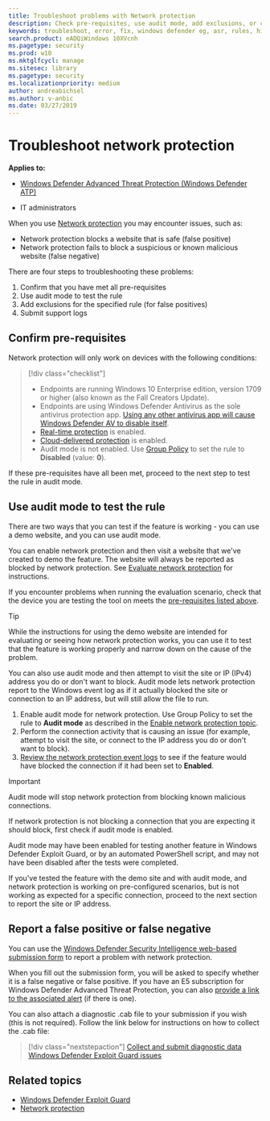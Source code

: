```yaml
---
title: Troubleshoot problems with Network protection
description: Check pre-requisites, use audit mode, add exclusions, or collect diagnostic data to help troubleshoot issues
keywords: troubleshoot, error, fix, windows defender eg, asr, rules, hips, troubleshoot, audit, exclusion, false positive, broken, blocking
search.product: eADQiWindows 10XVcnh
ms.pagetype: security
ms.prod: w10
ms.mktglfcycl: manage
ms.sitesec: library
ms.pagetype: security
ms.localizationpriority: medium
author: andreabichsel
ms.author: v-anbic
ms.date: 03/27/2019
---
```


# Troubleshoot network protection

**Applies to:**

- [Windows Defender Advanced Threat Protection (Windows Defender ATP)](https://go.microsoft.com/fwlink/p/?linkid=2069559)

- IT administrators

When you use [Network protection](network-protection-exploit-guard.md) you may encounter issues, such as:

- Network protection blocks a website that is safe (false positive)
- Network protection fails to block a suspicious or known malicious website (false negative)

There are four steps to troubleshooting these problems:

1. Confirm that you have met all pre-requisites
2. Use audit mode to test the rule
3. Add exclusions for the specified rule (for false positives)
3. Submit support logs

## Confirm pre-requisites

Network protection will only work on devices with the following conditions:

>[!div class="checklist"]
> - Endpoints are running Windows 10 Enterprise edition, version 1709 or higher (also known as the Fall Creators Update).
> - Endpoints are using Windows Defender Antivirus as the sole antivirus protection app. [Using any other antivirus app will cause Windows Defender AV to disable itself](../windows-defender-antivirus/windows-defender-antivirus-compatibility.md).
> - [Real-time protection](../windows-defender-antivirus/configure-real-time-protection-windows-defender-antivirus.md) is enabled.
> - [Cloud-delivered protection](../windows-defender-antivirus/enable-cloud-protection-windows-defender-antivirus.md) is enabled.
> - Audit mode is not enabled. Use [Group Policy](enable-network-protection.md#group-policy) to set the rule to **Disabled** (value: **0**).

If these pre-requisites have all been met, proceed to the next step to test the rule in audit mode.

## Use audit mode to test the rule

There are two ways that you can test if the feature is working - you can use a demo website, and you can use audit mode.

You can enable network protection and then visit a website that we've created to demo the feature. The website will always be reported as blocked by network protection. See [Evaluate network protection](evaluate-network-protection.md) for instructions.

If you encounter problems when running the evaluation scenario, check that the device you are testing the tool on meets the [pre-requisites listed above](#confirm-pre-requisites).

>[!TIP]
>While the instructions for using the demo website are intended for evaluating or seeing how network protection works, you can use it to test that the feature is working properly and narrow down on the cause of the problem. 

You can also use audit mode and then attempt to visit the site or IP (IPv4) address you do or don't want to block. Audit mode lets network protection report to the Windows event log as if it actually blocked the site or connection to an IP address, but will still allow the file to run.

1. Enable audit mode for network protection. Use Group Policy to set the rule to **Audit mode** as described in the [Enable network protection topic](enable-network-protection.md#group-policy).
2. Perform the connection activity that is causing an issue (for example, attempt to visit the site, or connect to the IP address you do or don't want to block).
3. [Review the network protection event logs](network-protection-exploit-guard.md#review-network-protection-events-in-windows-event-viewer) to see if the feature would have blocked the connection if it had been set to **Enabled**.


>[!IMPORTANT] 
>Audit mode will stop network protection from blocking known malicious connections. 
>
>If network protection is not blocking a connection that you are expecting it should block, first check if audit mode is enabled. 
>
>Audit mode may have been enabled for testing another feature in Windows Defender Exploit Guard, or by an automated PowerShell script, and may not have been disabled after the tests were completed.


If you've tested the feature with the demo site and with audit mode, and network protection is working on pre-configured scenarios, but is not working as expected for a specific connection, proceed to the next section to report the site or IP address. 

## Report a false positive or false negative

You can use the [Windows Defender Security Intelligence web-based submission form](https://www.microsoft.com/en-us/wdsi/filesubmission) to report a problem with network protection.

When you fill out the submission form, you will be asked to specify whether it is a false negative or false positive. If you have an E5 subscription for Windows Defender Advanced Threat Protection, you can also [provide a link to the associated alert](../windows-defender-atp/alerts-queue-windows-defender-advanced-threat-protection.md) (if there is one).

You can also attach a diagnostic .cab file to your submission if you wish (this is not required). Follow the link below for instructions on how to collect the .cab file:

> [!div class="nextstepaction"]
> [Collect and submit diagnostic data Windows Defender Exploit Guard issues](collect-cab-files-exploit-guard-submission.md)

## Related topics

- [Windows Defender Exploit Guard](windows-defender-exploit-guard.md)
- [Network protection](network-protection-exploit-guard.md)
